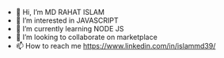 - 👋 Hi, I’m MD RAHAT ISLAM
- 👀 I’m interested in JAVASCRIPT
- 🌱 I’m currently learning NODE JS
- 💞️ I’m looking to collaborate on marketplace
- 📫 How to reach me https://www.linkedin.com/in/islammd39/

<!---
islammd39/islammd39 is a ✨ special ✨ repository because its `README.md` (this file) appears on your GitHub profile.
You can click the Preview link to take a look at your changes.
--->

